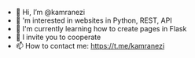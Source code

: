 - 👋 Hi, I’m @kamranezi
- 👀 'm interested in websites in Python, REST, API
- 🌱 I'm currently learning how to create pages in Flask
- 💞️ I invite you to cooperate
- 📫 How to contact me: https://t.me/kamranezi 

<!---
kamranezi/kamranezi is a ✨ special ✨ repository because its `README.md` (this file) appears on your GitHub profile.
You can click the Preview link to take a look at your changes.
--->
